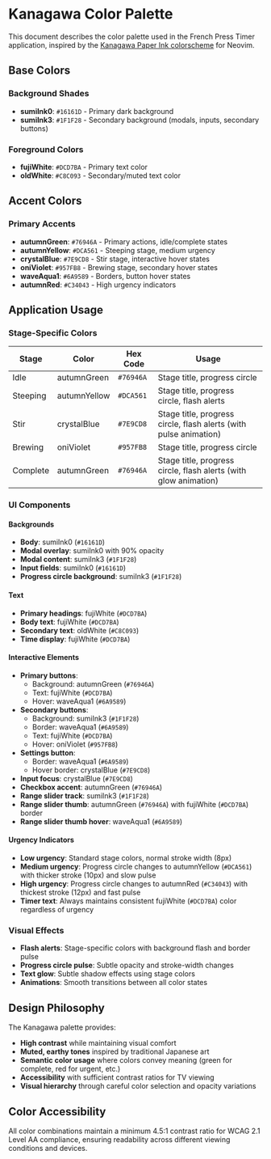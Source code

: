 # Kanagawa Color Palette

This document describes the color palette used in the French Press Timer application, inspired by the [Kanagawa Paper Ink colorscheme](https://github.com/thesimonho/kanagawa-paper.nvim) for Neovim.

## Base Colors

### Background Shades
- **sumiInk0**: `#16161D` - Primary dark background
- **sumiInk3**: `#1F1F28` - Secondary background (modals, inputs, secondary buttons)

### Foreground Colors
- **fujiWhite**: `#DCD7BA` - Primary text color
- **oldWhite**: `#C8C093` - Secondary/muted text color

## Accent Colors

### Primary Accents
- **autumnGreen**: `#76946A` - Primary actions, idle/complete states
- **autumnYellow**: `#DCA561` - Steeping stage, medium urgency
- **crystalBlue**: `#7E9CD8` - Stir stage, interactive hover states
- **oniViolet**: `#957FB8` - Brewing stage, secondary hover states
- **waveAqua1**: `#6A9589` - Borders, button hover states
- **autumnRed**: `#C34043` - High urgency indicators

## Application Usage

### Stage-Specific Colors
| Stage | Color | Hex Code | Usage |
|-------|-------|----------|-------|
| Idle | autumnGreen | `#76946A` | Stage title, progress circle |
| Steeping | autumnYellow | `#DCA561` | Stage title, progress circle, flash alerts |
| Stir | crystalBlue | `#7E9CD8` | Stage title, progress circle, flash alerts (with pulse animation) |
| Brewing | oniViolet | `#957FB8` | Stage title, progress circle |
| Complete | autumnGreen | `#76946A` | Stage title, progress circle, flash alerts (with glow animation) |

### UI Components

#### Backgrounds
- **Body**: sumiInk0 (`#16161D`)
- **Modal overlay**: sumiInk0 with 90% opacity
- **Modal content**: sumiInk3 (`#1F1F28`)
- **Input fields**: sumiInk0 (`#16161D`)
- **Progress circle background**: sumiInk3 (`#1F1F28`)

#### Text
- **Primary headings**: fujiWhite (`#DCD7BA`)
- **Body text**: fujiWhite (`#DCD7BA`)
- **Secondary text**: oldWhite (`#C8C093`)
- **Time display**: fujiWhite (`#DCD7BA`)

#### Interactive Elements
- **Primary buttons**: 
  - Background: autumnGreen (`#76946A`)
  - Text: fujiWhite (`#DCD7BA`)
  - Hover: waveAqua1 (`#6A9589`)
- **Secondary buttons**: 
  - Background: sumiInk3 (`#1F1F28`)
  - Border: waveAqua1 (`#6A9589`)
  - Text: fujiWhite (`#DCD7BA`)
  - Hover: oniViolet (`#957FB8`)
- **Settings button**: 
  - Border: waveAqua1 (`#6A9589`)
  - Hover border: crystalBlue (`#7E9CD8`)
- **Input focus**: crystalBlue (`#7E9CD8`)
- **Checkbox accent**: autumnGreen (`#76946A`)
- **Range slider track**: sumiInk3 (`#1F1F28`)
- **Range slider thumb**: autumnGreen (`#76946A`) with fujiWhite (`#DCD7BA`) border
- **Range slider thumb hover**: waveAqua1 (`#6A9589`)

#### Urgency Indicators
- **Low urgency**: Standard stage colors, normal stroke width (8px)
- **Medium urgency**: Progress circle changes to autumnYellow (`#DCA561`) with thicker stroke (10px) and slow pulse
- **High urgency**: Progress circle changes to autumnRed (`#C34043`) with thickest stroke (12px) and fast pulse
- **Timer text**: Always maintains consistent fujiWhite (`#DCD7BA`) color regardless of urgency

### Visual Effects
- **Flash alerts**: Stage-specific colors with background flash and border pulse
- **Progress circle pulse**: Subtle opacity and stroke-width changes
- **Text glow**: Subtle shadow effects using stage colors
- **Animations**: Smooth transitions between all color states

## Design Philosophy

The Kanagawa palette provides:
- **High contrast** while maintaining visual comfort
- **Muted, earthy tones** inspired by traditional Japanese art
- **Semantic color usage** where colors convey meaning (green for complete, red for urgent, etc.)
- **Accessibility** with sufficient contrast ratios for TV viewing
- **Visual hierarchy** through careful color selection and opacity variations

## Color Accessibility

All color combinations maintain a minimum 4.5:1 contrast ratio for WCAG 2.1 Level AA compliance, ensuring readability across different viewing conditions and devices.